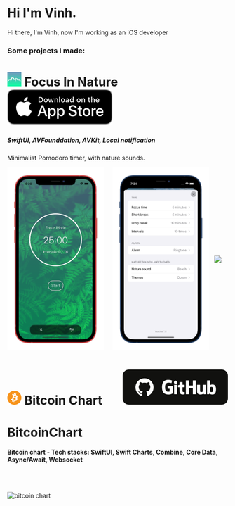 # Hi I'm Vinh.

Hi there, I'm Vinh, now I'm working as an iOS developer

### Some projects I made:

# <img src="Images/icon_60pt@3x.png" width="32" >  Focus In Nature   &nbsp;&nbsp;&nbsp;&nbsp;&nbsp;  <a href="https://apps.apple.com/app/id1600222896"><img src="Images/download.svg"></a>

##### SwiftUI, AVFounddation, AVKit, Local notification

Minimalist Pomodoro timer, with nature sounds.

<img src="Images/focusInNature/focusInNatureGreen_iphone12black_portrait.png" width="220" >&nbsp;&nbsp;&nbsp;&nbsp;&nbsp;<img src="Images/focusInNature/setting.png" width="220" >&nbsp;&nbsp;&nbsp;<img src="Images/focusInNature/screen.gif" width="220" style="margin-bottom: 200px;" >

# <img src="bitcoinChart/bitcoinChartLogo.png" width="32" >  Bitcoin Chart  &nbsp;&nbsp;&nbsp;&nbsp;&nbsp; <a href="[https://github.com/drvinhhoang/GIthubFollower](https://github.com/drvinhhoang/BitcoinChart)"><img src="Images/github.svg"></a>
# BitcoinChart
**Bitcoin chart - Tech stacks: SwiftUI, Swift Charts, Combine, Core Data, Async/Await, Websocket**
<br><br><br><br>

<img src="https://user-images.githubusercontent.com/33169991/236633775-476c01fc-77bb-4222-a6a4-6dddc3941b6c.png" alt="bitcoin chart" width="400">
